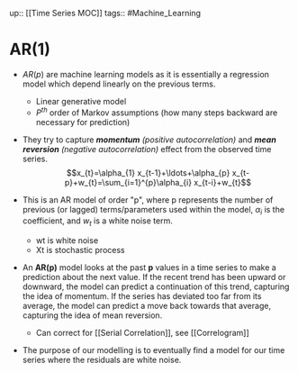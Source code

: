 up:: [[Time Series MOC]]
tags:: #Machine_Learning 
# AR(1)
- $AR(p)$ are machine learning models as it is essentially a regression model which depend linearly on the previous terms.
	- Linear generative model 
	- $P^{th}$ order of Markov assumptions (how many steps backward are necessary for prediction)
- They try to capture _**momentum** (positive autocorrelation)_ and _**mean reversion** (negative autocorrelation)_ effect from the observed time series.
$$x_{t}=\alpha_{1} x_{t-1}+\ldots+\alpha_{p} x_{t-p}+w_{t}=\sum_{i=1}^{p}\alpha_{i} x_{t-i}+w_{t}$$
- This is an AR model of order "p", where p represents the number of previous (or lagged) terms/parameters used within the model, $\alpha_i$ is the coefficient, and $w_t$ is a white noise term.
	- wt is white noise
	- Xt is stochastic process
    
- An **AR(p)** model looks at the past **p** values in a time series to make a prediction about the next value. If the recent trend has been upward or downward, the model can predict a continuation of this trend, capturing the idea of momentum. If the series has deviated too far from its average, the model can predict a move back towards that average, capturing the idea of mean reversion.
	- Can correct for [[Serial Correlation]], see [[Correlogram]]
- The purpose of our modelling is to eventually find a model for our time series where the residuals are white noise.